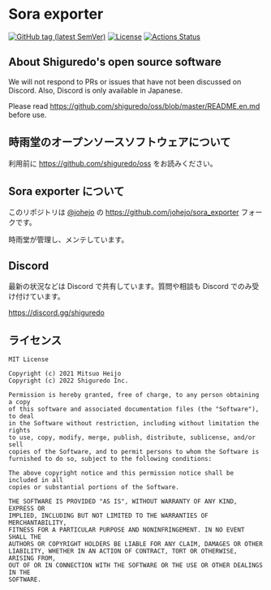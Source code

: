# Sora exporter

[![GitHub tag (latest SemVer)](https://img.shields.io/github/tag/shiguredo/sora_exporter.svg)](https://github.com/shiguredo/sora_exporter)
[![License](https://img.shields.io/badge/license-MIT-blue.svg)](https://opensource.org/licenses/MIT)
[![Actions Status](https://github.com/shiguredo/sora_exporter/workflows/ci/badge.svg)](https://github.com/shiguredo/sora_exporter/actions)

## About Shiguredo's open source software

We will not respond to PRs or issues that have not been discussed on Discord. Also, Discord is only available in Japanese.

Please read https://github.com/shiguredo/oss/blob/master/README.en.md before use.

## 時雨堂のオープンソースソフトウェアについて

利用前に https://github.com/shiguredo/oss をお読みください。

## Sora exporter について

このリポジトリは [@johejo](https://github.com/johejo/) の https://github.com/johejo/sora_exporter フォークです。

時雨堂が管理し、メンテしています。

## Discord

最新の状況などは Discord で共有しています。質問や相談も Discord でのみ受け付けています。

https://discord.gg/shiguredo

## ライセンス

```
MIT License

Copyright (c) 2021 Mitsuo Heijo
Copyright (c) 2022 Shiguredo Inc.

Permission is hereby granted, free of charge, to any person obtaining a copy
of this software and associated documentation files (the "Software"), to deal
in the Software without restriction, including without limitation the rights
to use, copy, modify, merge, publish, distribute, sublicense, and/or sell
copies of the Software, and to permit persons to whom the Software is
furnished to do so, subject to the following conditions:

The above copyright notice and this permission notice shall be included in all
copies or substantial portions of the Software.

THE SOFTWARE IS PROVIDED "AS IS", WITHOUT WARRANTY OF ANY KIND, EXPRESS OR
IMPLIED, INCLUDING BUT NOT LIMITED TO THE WARRANTIES OF MERCHANTABILITY,
FITNESS FOR A PARTICULAR PURPOSE AND NONINFRINGEMENT. IN NO EVENT SHALL THE
AUTHORS OR COPYRIGHT HOLDERS BE LIABLE FOR ANY CLAIM, DAMAGES OR OTHER
LIABILITY, WHETHER IN AN ACTION OF CONTRACT, TORT OR OTHERWISE, ARISING FROM,
OUT OF OR IN CONNECTION WITH THE SOFTWARE OR THE USE OR OTHER DEALINGS IN THE
SOFTWARE.
```
